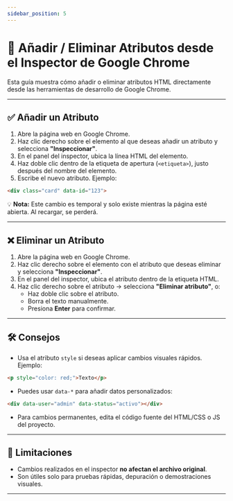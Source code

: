```yaml
---
sidebar_position: 5
---
```


# 🧪 Añadir / Eliminar Atributos desde el Inspector de Google Chrome

Esta guía muestra cómo añadir o eliminar atributos HTML directamente desde las herramientas de desarrollo de Google Chrome.

---

## ✅ Añadir un Atributo

1. Abre la página web en Google Chrome.  
2. Haz clic derecho sobre el elemento al que deseas añadir un atributo y selecciona **"Inspeccionar"**.  
3. En el panel del inspector, ubica la línea HTML del elemento.  
4. Haz doble clic dentro de la etiqueta de apertura (`<etiqueta>`), justo después del nombre del elemento.  
5. Escribe el nuevo atributo. Ejemplo:

```html
<div class="card" data-id="123">
```

💡 **Nota:** Este cambio es temporal y solo existe mientras la página esté abierta. Al recargar, se perderá.

---

## ❌ Eliminar un Atributo

1. Abre la página web en Google Chrome.  
2. Haz clic derecho sobre el elemento con el atributo que deseas eliminar y selecciona **"Inspeccionar"**.  
3. En el panel del inspector, ubica el atributo dentro de la etiqueta HTML.  
4. Haz clic derecho sobre el atributo → selecciona **"Eliminar atributo"**, o:  
   - Haz doble clic sobre el atributo.  
   - Borra el texto manualmente.  
   - Presiona **Enter** para confirmar.

---

## 🛠️ Consejos

- Usa el atributo `style` si deseas aplicar cambios visuales rápidos. Ejemplo:

```html
<p style="color: red;">Texto</p>
```

- Puedes usar `data-*` para añadir datos personalizados:

```html
<div data-user="admin" data-status="activo"></div>
```

- Para cambios permanentes, edita el código fuente del HTML/CSS o JS del proyecto.

---

## 🚫 Limitaciones

- Cambios realizados en el inspector **no afectan el archivo original**.  
- Son útiles solo para pruebas rápidas, depuración o demostraciones visuales.

---
